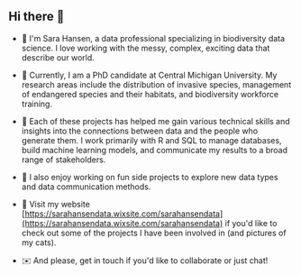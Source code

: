 ## Hi there 👋

* 🌟  I'm Sara Hansen, a data professional specializing in biodiversity data science. I love working with the messy, complex, exciting data that describe our world. 

* 🌳  Currently, I am a PhD candidate at Central Michigan University. My research areas include the distribution of invasive species, management of endangered species and their habitats, and biodiversity workforce training. 

* 💭  Each of these projects has helped me gain various technical skills and insights into the connections between data and the people who generate them. I work primarily with R and SQL to manage databases, build machine learning models, and communicate my results to a broad range of stakeholders.

* 💚  I also enjoy working on fun side projects to explore new data types and data communication methods.

* 💁  Visit my website [https://sarahansendata.wixsite.com/sarahansendata](https://sarahansendata.wixsite.com/sarahansendata) if you'd like to check out some of the projects I have been involved in (and pictures of my cats). 

* ✉️  And please, get in touch if you'd like to collaborate or just chat!


